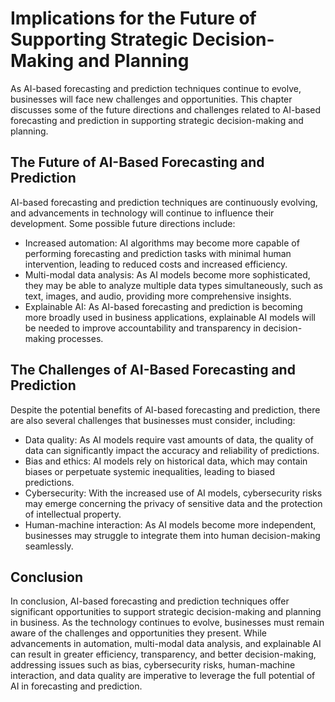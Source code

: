 Implications for the Future of Supporting Strategic Decision-Making and Planning
==================================================================================================================

As AI-based forecasting and prediction techniques continue to evolve, businesses will face new challenges and opportunities. This chapter discusses some of the future directions and challenges related to AI-based forecasting and prediction in supporting strategic decision-making and planning.

The Future of AI-Based Forecasting and Prediction
-------------------------------------------------

AI-based forecasting and prediction techniques are continuously evolving, and advancements in technology will continue to influence their development. Some possible future directions include:

* Increased automation: AI algorithms may become more capable of performing forecasting and prediction tasks with minimal human intervention, leading to reduced costs and increased efficiency.
* Multi-modal data analysis: As AI models become more sophisticated, they may be able to analyze multiple data types simultaneously, such as text, images, and audio, providing more comprehensive insights.
* Explainable AI: As AI-based forecasting and prediction is becoming more broadly used in business applications, explainable AI models will be needed to improve accountability and transparency in decision-making processes.

The Challenges of AI-Based Forecasting and Prediction
-----------------------------------------------------

Despite the potential benefits of AI-based forecasting and prediction, there are also several challenges that businesses must consider, including:

* Data quality: As AI models require vast amounts of data, the quality of data can significantly impact the accuracy and reliability of predictions.
* Bias and ethics: AI models rely on historical data, which may contain biases or perpetuate systemic inequalities, leading to biased predictions.
* Cybersecurity: With the increased use of AI models, cybersecurity risks may emerge concerning the privacy of sensitive data and the protection of intellectual property.
* Human-machine interaction: As AI models become more independent, businesses may struggle to integrate them into human decision-making seamlessly.

Conclusion
----------

In conclusion, AI-based forecasting and prediction techniques offer significant opportunities to support strategic decision-making and planning in business. As the technology continues to evolve, businesses must remain aware of the challenges and opportunities they present. While advancements in automation, multi-modal data analysis, and explainable AI can result in greater efficiency, transparency, and better decision-making, addressing issues such as bias, cybersecurity risks, human-machine interaction, and data quality are imperative to leverage the full potential of AI in forecasting and prediction.
